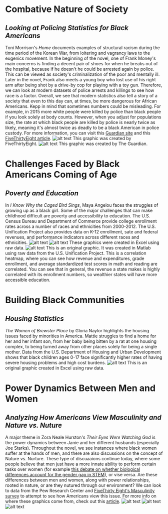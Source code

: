 # **Combative Nature of Society**
## *Looking at Policing Statistics for Black Americans*
Toni Morrison's *Home* documents examples of structural racism during the time period of the Korean War, from loitering and vagrancy laws to the eugenics movement.  In the beginning of the novel, one of Frank Money's main concerns is finding a decent pair of shoes for when he breaks out of the hospital, because if he doesn't he could be arrested again by police.  This can be viewed as society's criminalization of the poor and mentally ill.  Later in the novel, Frank also meets a young boy who lost use of his right arm after being shot by a drive-by cop for playing with a toy gun.  Therefore, we can look at modern datasets of police arrests and killings to see how race is a factor.  Overall, we see that modern statistics also tell a story of a society that even to this day can, at times, be more dangerous for African Americans.  Kepp in mind that sometimes numbers could be misleading.  For example, in 2015 more white people were killed by police than black people if you look solely at body counts.  However, when you adjust for populations size, the rate at which black people are killed by police is nearly twice as likely, meaning it's almost twice as deadly to be a black American in police custody.  For more information, you can visit this [Guardian site](https://www.theguardian.com/us-news/series/counted-us-police-killings) and this [FiveThirtyEight article](https://fivethirtyeight.com/features/being-arrested-is-nearly-twice-as-deadly-for-african-americans-as-whites/).
![alt text](https://github.com/aazariaz/aazariaz.github.io/blob/master/graph5.PNG?raw=true)
This graphic was created by FiveThirtyEight.
![alt text](https://github.com/aazariaz/aazariaz.github.io/blob/master/graph7.PNG?raw=true)
This graphic was created by The Guardian.


# **Challenges Faced by Black Americans Coming of Age**
## *Poverty and Education*
In *I Know Why the Caged Bird Sings*, Maya Angelou faces the struggles of growing up as a black girl.  Some of the major challenges that can make childhood difficult are poverty and accessibility to education.  The U.S. Census Bureau and Department of Commerce provide college enrollment rates across a number of races and ethnicities from 2000-2012.  The U.S. Unification Project also provides data on K-12 enrollment, sate and federal revenues, and performance indicators across different races and ethnicities.
![alt text](https://github.com/aazariaz/aazariaz.github.io/blob/master/graph1%20(3).jpg?raw=true)
![alt text](https://github.com/aazariaz/aazariaz.github.io/blob/master/graph4%20(2).png?raw=true)
These graphics were created in Excel using raw data.
![alt text](https://github.com/aazariaz/aazariaz.github.io/blob/master/graph9.JPG?raw=true)
This is an original graphic.  It was created in Matlab using raw data from the U.S. Unification Project.  This is a correlation heatmap, where you can see how revenue and expenditures, grade enrollment, and average standardized test scores in math and reading are correlated.  You can see that in general, the revenue a state makes is highly correlated with its enrollment numbers, so wealthier states will have more accessible education.

# **Building Black Communities**
## *Housing Statistics*
*The Women of Brewster Place* by Gloria Naylor highlights the housing issues faced by minorities in America.  Mattie struggles to find a home for her and her infant son, from her baby being bitten by a rat at one housing complex, to being turned away from other places solely for being a single mother.  Data from the U.S. Department of Housing and Urban Development shows that black children ages 0-17 face significantly higher rates of having severe housing problems and high cost burdens.
![alt text](https://github.com/aazariaz/aazariaz.github.io/blob/master/chart8%20(2).png?raw=true)
This is an original graphic created in Excel using raw data.

# **Power Dynamics Between Men and Women**
## *Analyzing How Americans View Masculinity and Nature vs. Nuture*
A major theme in Zora Neale Hurston's *Their Eyes Were Watching God* is the power dynamics between Janie and her different husbands (especially Joe Starks).  Throughout the novel, we see instances where black women suffer at the hands of men, and there are also discussions on the concept of Nature vs. Nurture.  These type of discuaaions continue today, where some people believe that men just have a more innate ability to perform certain tasks over women (for example [this debate on whether biological differences account for the gender gap in STEM](https://www.businessinsider.com/google-james-damore-fired-tech-gender-gap-science-2017-8)), or vise versa.  Are these differences between men and women, along with power relationships, rooted in nature, or are they nutured through our environment?  We can look to data from the Pew Research Center and [FiveThirty Eight's Masculinity survey](https://fivethirtyeight.com/features/what-do-men-think-it-means-to-be-a-man/) to attempt to see how Americans view this issue.  For more info on where these graphics come from, check out this [article](https://www.pewsocialtrends.org/2017/12/05/on-gender-differences-no-consensus-on-nature-vs-nurture/).
![alt text](https://github.com/aazariaz/aazariaz.github.io/blob/master/graph10.PNG?raw=true)
![alt text](https://github.com/aazariaz/aazariaz.github.io/blob/master/graph11.PNG?raw=true)
![alt text](https://github.com/aazariaz/aazariaz.github.io/blob/master/graph12.PNG?raw=true)
